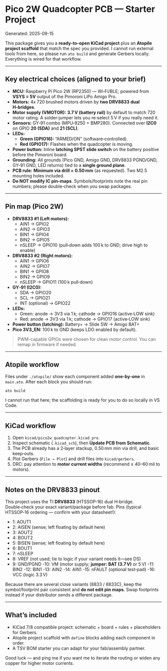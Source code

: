 
# Pico 2W Quadcopter PCB — Starter Project
Generated: 2025-09-15

This package gives you a **ready-to-open KiCad project** plus an **Atopile project scaffold** that match the spec you provided.
I cannot run external tools from here, so please run `ato build` and generate Gerbers locally. Everything is wired for that workflow.

---
## Key electrical choices (aligned to your brief)
- **MCU:** Raspberry Pi Pico 2W (RP2350) — Wi‑Fi/BLE; powered from **VSYS = 5V** output of the Pimoroni LiPo Amigo Pro.
- **Motors:** 4x 720 brushed motors driven by **two DRV8833 dual H‑bridges**.
- **Motor supply (VMOTOR):** **3.7 V (battery rail)** by default to match 720 motor rating. A solder‑jumper lets you re‑select 5 V if you really need it.
- **Sensors:** GY‑91 combo (MPU‑9250 + BMP280). Connected over **I2C0** on GPIO **20 (SDA)** and **21 (SCL)**.
- **LEDs:** 
  - **Green (GPIO16):** “ARMED/ON” (software‑controlled).
  - **Red (GPIO17):** Flashes when the quadcopter is moving.
- **Power button:** Inline **latching SPST slide switch** on the battery positive before the Pimoroni board.
- **Grounding:** All grounds (Pico GND, Amigo GND, DRV8833 PGND/GND, GY‑91 GND, LED returns) tied to a **single ground plane**.
- **PCB rule:** **Minimum via drill = 0.50 mm** (as requested). Two M2.5 mounting holes included.
- **Do NOT modify IC pin‑maps**. Symbols/footprints note the real pin numbers; please double‑check when you swap packages.

---
## Pin map (Pico 2W)
- **DRV8833 #1 (Left motors):**
  - AIN1 → GPIO2
  - AIN2 → GPIO3
  - BIN1 → GPIO4
  - BIN2 → GPIO5
  - nSLEEP → GPIO10 (pull‑down adds 100 k to GND; drive high to enable)
- **DRV8833 #2 (Right motors):**
  - AIN1 → GPIO6
  - AIN2 → GPIO7
  - BIN1 → GPIO8
  - BIN2 → GPIO9
  - nSLEEP → GPIO11 (100 k pull‑down)
- **GY‑91 (I2C0):**
  - SDA → GPIO20
  - SCL → GPIO21
  - INT (optional) → GPIO22
- **LEDs:**
  - Green: anode → 3V3 via 1 k; cathode → GPIO16 (active‑LOW sink)
  - Red: anode → 3V3 via 1 k; cathode → GPIO17 (active‑LOW sink)
- **Power button (latching):** Battery+ → Slide SW → Amigo BAT+
- **Pico 3V3_EN:** 100 k to GND (keeps LDO enabled by default).

> PWM-capable GPIOs were chosen for clean motor control. You can remap in firmware if needed.

---
## Atopile workflow
Files under `./atopile/` show each component added **one‑by‑one** in `main.ato`. After each block you should run:
```
ato build
```
I cannot run that here; the scaffolding is ready for you to do so locally in VS Code.

---
## KiCad workflow
1. Open `kicad/pico2w_quadcopter.kicad_pro`.
2. Inspect schematic (`.kicad_sch`), then **Update PCB from Schematic**.
3. The PCB already has a 2‑layer stackup, 0.50 mm min via drill, and basic keep‑outs.
4. Plot Gerbers (`File → Plot`) and drill files into `kicad/gerbers`.
5. DRC: pay attention to **motor current widths** (recommend ≥ 40–60 mil to motors).

---
## Notes on the DRV8833 pinout
This project uses the TI **DRV8833** (HTSSOP‑16) dual H‑bridge. Double‑check your exact variant/package before fab.
Pins (typical HTSSOP‑16 ordering — confirm with your datasheet!):
- 1: AOUT1
- 2: AISEN (sense; left floating by default here)
- 3: AOUT2
- 4: BOUT2
- 5: BISEN (sense; left floating by default here)
- 6: BOUT1
- 7: nSLEEP
- 8: VREF (not used; tie to logic if your variant needs it—see DS)
- 9: GND/PGND
-10: VM (motor supply; **jumper: BAT (3.7 V)** or 5 V)
-11: BIN2
-12: BIN1
-13: AIN2
-14: AIN1
-15: nFAULT (optional test‑pad)
-16: VCC (logic 3.3 V)

Because there are several close variants (8833 / 8833C), keep the symbol/footprint pair consistent and **do not edit pin maps**. Swap footprints instead if your distributor sends a different package.

---
## What’s included
- KiCad 7/8 compatible project: schematic + board + rules + placeholders for Gerbers.
- Atopile project scaffold with `define` blocks adding each component in order.
- A TSV BOM starter you can adapt for your fab/assembly partner.

Good luck — and ping me if you want me to iterate the routing or widen any copper for higher motor currents.
